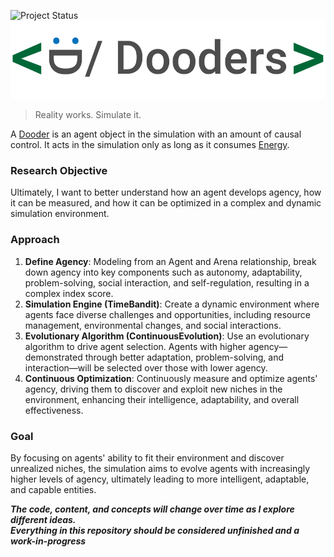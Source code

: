 ![Project Status](https://img.shields.io/badge/status-in%20development-orange)
![dooders logo](./docs/dooder_logo.png)

> Reality works. Simulate it.  

A [Dooder](docs/Dooder.md) is an agent object in the simulation with an amount of causal control. It acts in the simulation only as long as it consumes [Energy](https://github.com/csmangum/Dooders/blob/main/docs/Energy.md).

### Research Objective

Ultimately, I want to better understand how an agent develops agency, how it can be measured, and how it can be optimized in a complex and dynamic simulation environment.

### Approach

1. **Define Agency**: Modeling from an Agent and Arena relationship, break down agency into key components such as autonomy, adaptability, problem-solving, social interaction, and self-regulation, resulting in a complex index score.
2. **Simulation Engine (TimeBandit)**: Create a dynamic environment where agents face diverse challenges and opportunities, including resource management, environmental changes, and social interactions.
3. **Evolutionary Algorithm (ContinuousEvolution)**: Use an evolutionary algorithm to drive agent selection. Agents with higher agency—demonstrated through better adaptation, problem-solving, and interaction—will be selected over those with lower agency. 
4. **Continuous Optimization**: Continuously measure and optimize agents' agency, driving them to discover and exploit new niches in the environment, enhancing their intelligence, adaptability, and overall effectiveness.

### Goal

By focusing on agents' ability to fit their environment and discover unrealized niches, the simulation aims to evolve agents with increasingly higher levels of agency, ultimately leading to more intelligent, adaptable, and capable entities.

***The code, content, and concepts will change over time as I explore different ideas.   
Everything in this repository should be considered unfinished and a work-in-progress***

